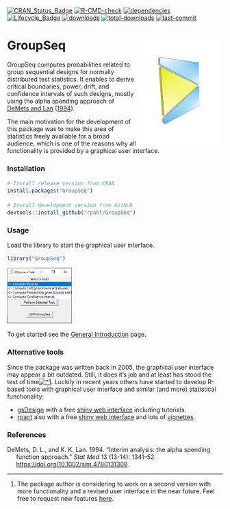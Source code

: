 
<!-- README.md is generated from README.Rmd. Please edit that file -->
<!-- badges: start -->

[![CRAN_Status_Badge](https://www.r-pkg.org/badges/version/GroupSeq)](https://cran.r-project.org/package=GroupSeq)
[![R-CMD-check](https://github.com/rpahl/GroupSeq/actions/workflows/check-standard.yaml/badge.svg)](https://github.com/rpahl/GroupSeq/actions/workflows/check-standard.yaml)
[![dependencies](https://tinyverse.netlify.com/badge/GroupSeq)](https://CRAN.R-project.org/package=GroupSeq)
[![Lifecycle_Badge](https://img.shields.io/badge/lifecycle-stable-green.svg)](https://cran.r-project.org/package=GroupSeq)
[![downloads](https://cranlogs.r-pkg.org/badges/GroupSeq?color=3aa9e8)](https://www.r-pkg.org:443/pkg/GroupSeq)
[![total-downloads](http://cranlogs.r-pkg.org/badges/grand-total/GroupSeq)](https://cran.r-project.org/package=GroupSeq)
[![last-commit](https://img.shields.io/github/last-commit/rpahl/GroupSeq)](https://cran.r-project.org/package=GroupSeq)

<!-- badges: end -->

# GroupSeq <img src="man/figures/logo3D.png" align="right" width="200" height="250"/>

GroupSeq computes probabilities related to group sequential designs for
normally distributed test statistics. It enables to derive critical
boundaries, power, drift, and confidence intervals of such designs,
mostly using the alpha spending approach of [DeMets and
Lan](#ref-pmid7973215) ([1994](#ref-pmid7973215)).

The main motivation for the development of this package was to make this
area of statistics freely available for a broad audience, which is one
of the reasons why all functionality is provided by a graphical user
interface.

### Installation

``` r
# Install release version from CRAN
install.packages("GroupSeq")

# Install development version from GitHub
devtools::install_github("rpahl/GroupSeq")
```

### Usage

Load the library to start the graphical user interface.

``` r
library("GroupSeq")
```

<img src="man/figures/menu-after-load.png" width="30%" />

<br>

To get started see the [General
Introduction](https://rpahl.github.io/GroupSeq/articles/GroupSeq.html)
page.

### Alternative tools

Since the package was written back in 2005, the graphical user interface
may appear a bit outdated. Still, it does it’s job and at least has
stood the test of
time[![^1](https://latex.codecogs.com/png.image?%5Cdpi%7B110%7D&space;%5Cbg_white&space;%5E1 "^1")](#refs).
Luckily in recent years others have started to develop R-based tools
with graphical user interface and similar (and more) statistical
functionality:

-   [gsDesign](https://CRAN.R-project.org/package=gsDesign) with a free
    [shiny web interface](https://gsdesign.shinyapps.io/prod/) including
    tutorials.
-   [rpact](https://CRAN.R-project.org/package=rpact) also with a free
    [shiny web interface](https://rpact.shinyapps.io/public) and lots of
    [vignettes](https://www.rpact.com/vignettes).

### References

<div id="refs" class="references csl-bib-body hanging-indent">

<div id="ref-pmid7973215" class="csl-entry">

DeMets, D. L., and K. K. Lan. 1994. “<span class="nocase">Interim
analysis: the alpha spending function approach</span>.” *Stat Med* 13
(13-14): 1341–52. <https://doi.org/10.1002/sim.4780131308>.

</div>

</div>

------------------------------------------------------------------------

1.  The package author is considering to work on a second version with
    more functionality and a revised user interface in the near future.
    Feel free to request new features
    [here](https://github.com/rpahl/GroupSeq/issues).
